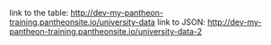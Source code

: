 link to the table: http://dev-my-pantheon-training.pantheonsite.io/university-data
link to JSON: http://dev-my-pantheon-training.pantheonsite.io/university-data-2
